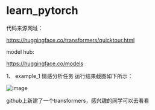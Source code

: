 # learn_pytorch

代码来源网址：

https://huggingface.co/transformers/quicktour.html

model hub:

https://huggingface.co/models

1、 example_1 情感分析任务 运行结果截图如下所示：

![image](https://github.com/yflfly/learn_pytorch/tree/master/pytorch-transformer/image/example_1.png)

github上新建了一个transformers，感兴趣的同学可以去看看